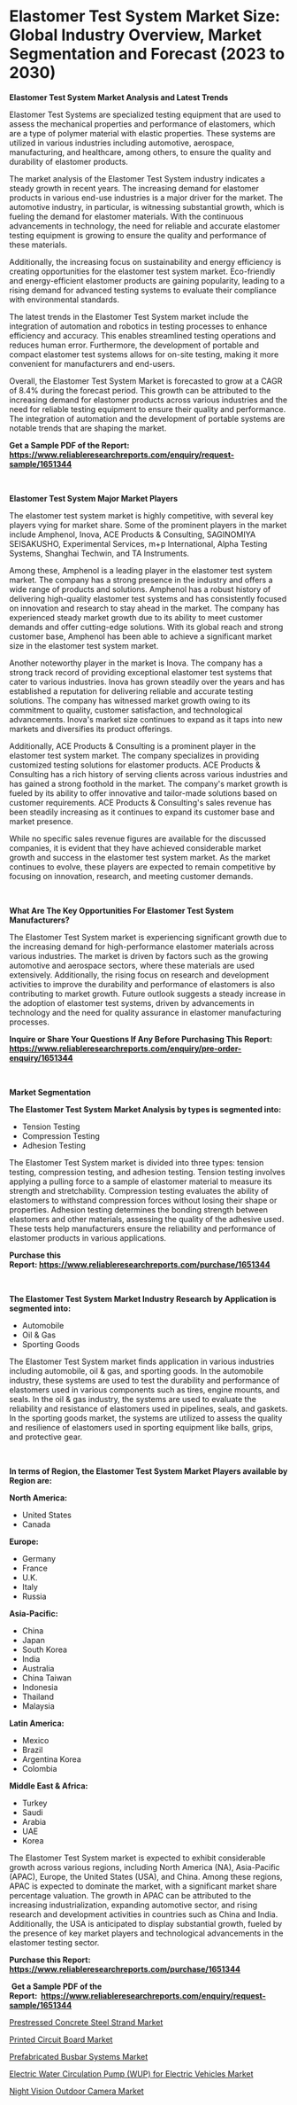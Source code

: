 <p><h1>Elastomer Test System Market Size: Global Industry Overview, Market Segmentation and Forecast (2023 to 2030)</h1></p><p><strong>Elastomer Test System Market Analysis and Latest Trends</strong></p>
<p><p>Elastomer Test Systems are specialized testing equipment that are used to assess the mechanical properties and performance of elastomers, which are a type of polymer material with elastic properties. These systems are utilized in various industries including automotive, aerospace, manufacturing, and healthcare, among others, to ensure the quality and durability of elastomer products.</p><p>The market analysis of the Elastomer Test System industry indicates a steady growth in recent years. The increasing demand for elastomer products in various end-use industries is a major driver for the market. The automotive industry, in particular, is witnessing substantial growth, which is fueling the demand for elastomer materials. With the continuous advancements in technology, the need for reliable and accurate elastomer testing equipment is growing to ensure the quality and performance of these materials.</p><p>Additionally, the increasing focus on sustainability and energy efficiency is creating opportunities for the elastomer test system market. Eco-friendly and energy-efficient elastomer products are gaining popularity, leading to a rising demand for advanced testing systems to evaluate their compliance with environmental standards.</p><p>The latest trends in the Elastomer Test System market include the integration of automation and robotics in testing processes to enhance efficiency and accuracy. This enables streamlined testing operations and reduces human error. Furthermore, the development of portable and compact elastomer test systems allows for on-site testing, making it more convenient for manufacturers and end-users.</p><p>Overall, the Elastomer Test System Market is forecasted to grow at a CAGR of 8.4% during the forecast period. This growth can be attributed to the increasing demand for elastomer products across various industries and the need for reliable testing equipment to ensure their quality and performance. The integration of automation and the development of portable systems are notable trends that are shaping the market.</p></p>
<p><strong>Get a Sample PDF of the Report:&nbsp; <a href="https://www.reliableresearchreports.com/enquiry/request-sample/1651344">https://www.reliableresearchreports.com/enquiry/request-sample/1651344</a></strong></p>
<p>&nbsp;</p>
<p><strong>Elastomer Test System Major Market Players</strong></p>
<p><p>The elastomer test system market is highly competitive, with several key players vying for market share. Some of the prominent players in the market include Amphenol, Inova, ACE Products & Consulting, SAGINOMIYA SEISAKUSHO, Experimental Services, m+p International, Alpha Testing Systems, Shanghai Techwin, and TA Instruments.</p><p>Among these, Amphenol is a leading player in the elastomer test system market. The company has a strong presence in the industry and offers a wide range of products and solutions. Amphenol has a robust history of delivering high-quality elastomer test systems and has consistently focused on innovation and research to stay ahead in the market. The company has experienced steady market growth due to its ability to meet customer demands and offer cutting-edge solutions. With its global reach and strong customer base, Amphenol has been able to achieve a significant market size in the elastomer test system market.</p><p>Another noteworthy player in the market is Inova. The company has a strong track record of providing exceptional elastomer test systems that cater to various industries. Inova has grown steadily over the years and has established a reputation for delivering reliable and accurate testing solutions. The company has witnessed market growth owing to its commitment to quality, customer satisfaction, and technological advancements. Inova's market size continues to expand as it taps into new markets and diversifies its product offerings.</p><p>Additionally, ACE Products & Consulting is a prominent player in the elastomer test system market. The company specializes in providing customized testing solutions for elastomer products. ACE Products & Consulting has a rich history of serving clients across various industries and has gained a strong foothold in the market. The company's market growth is fueled by its ability to offer innovative and tailor-made solutions based on customer requirements. ACE Products & Consulting's sales revenue has been steadily increasing as it continues to expand its customer base and market presence.</p><p>While no specific sales revenue figures are available for the discussed companies, it is evident that they have achieved considerable market growth and success in the elastomer test system market. As the market continues to evolve, these players are expected to remain competitive by focusing on innovation, research, and meeting customer demands.</p></p>
<p>&nbsp;</p>
<p><strong>What Are The Key Opportunities For Elastomer Test System Manufacturers?</strong></p>
<p><p>The Elastomer Test System market is experiencing significant growth due to the increasing demand for high-performance elastomer materials across various industries. The market is driven by factors such as the growing automotive and aerospace sectors, where these materials are used extensively. Additionally, the rising focus on research and development activities to improve the durability and performance of elastomers is also contributing to market growth. Future outlook suggests a steady increase in the adoption of elastomer test systems, driven by advancements in technology and the need for quality assurance in elastomer manufacturing processes.</p></p>
<p><strong>Inquire or Share Your Questions If Any Before Purchasing This Report: <a href="https://www.reliableresearchreports.com/enquiry/pre-order-enquiry/1651344">https://www.reliableresearchreports.com/enquiry/pre-order-enquiry/1651344</a></strong></p>
<p>&nbsp;</p>
<p><strong>Market Segmentation</strong></p>
<p><strong>The Elastomer Test System Market Analysis by types is segmented into:</strong></p>
<p><ul><li>Tension Testing</li><li>Compression Testing</li><li>Adhesion Testing</li></ul></p>
<p><p>The Elastomer Test System market is divided into three types: tension testing, compression testing, and adhesion testing. Tension testing involves applying a pulling force to a sample of elastomer material to measure its strength and stretchability. Compression testing evaluates the ability of elastomers to withstand compression forces without losing their shape or properties. Adhesion testing determines the bonding strength between elastomers and other materials, assessing the quality of the adhesive used. These tests help manufacturers ensure the reliability and performance of elastomer products in various applications.</p></p>
<p><strong>Purchase this Report:&nbsp;<a href="https://www.reliableresearchreports.com/purchase/1651344">https://www.reliableresearchreports.com/purchase/1651344</a></strong></p>
<p>&nbsp;</p>
<p><strong>The Elastomer Test System Market Industry Research by Application is segmented into:</strong></p>
<p><ul><li>Automobile</li><li>Oil & Gas</li><li>Sporting Goods</li></ul></p>
<p><p>The Elastomer Test System market finds application in various industries including automobile, oil & gas, and sporting goods. In the automobile industry, these systems are used to test the durability and performance of elastomers used in various components such as tires, engine mounts, and seals. In the oil & gas industry, the systems are used to evaluate the reliability and resistance of elastomers used in pipelines, seals, and gaskets. In the sporting goods market, the systems are utilized to assess the quality and resilience of elastomers used in sporting equipment like balls, grips, and protective gear.</p></p>
<p>&nbsp;</p>
<p><strong>In terms of Region, the Elastomer Test System Market Players available by Region are:</strong></p>
<p>
    <p> <strong> North America: </strong>
        <ul>
            <li>United States</li>
            <li>Canada</li>
        </ul>
        </p> 
    <p> <strong> Europe: </strong>
        <ul>
            <li>Germany</li>
            <li>France</li>
            <li>U.K.</li>
            <li>Italy</li>
            <li>Russia</li>
        </ul>
        </p> 
    <p> <strong> Asia-Pacific: </strong>
        <ul>
            <li>China</li>
            <li>Japan</li>
            <li>South Korea</li>
            <li>India</li>
            <li>Australia</li>
            <li>China Taiwan</li>
            <li>Indonesia</li>
            <li>Thailand</li>
            <li>Malaysia</li>
        </ul>
        </p> 
    <p> <strong> Latin America: </strong>
        <ul>
            <li>Mexico</li>
            <li>Brazil</li>
            <li>Argentina Korea</li>
            <li>Colombia</li>
        </ul>
        </p> 
    <p> <strong> Middle East & Africa: </strong>
        <ul>
            <li>Turkey</li>
            <li>Saudi</li>
            <li>Arabia</li>
            <li>UAE</li>
            <li>Korea</li>
        </ul>
    </p>
    </p>
<p><p>The Elastomer Test System market is expected to exhibit considerable growth across various regions, including North America (NA), Asia-Pacific (APAC), Europe, the United States (USA), and China. Among these regions, APAC is expected to dominate the market, with a significant market share percentage valuation. The growth in APAC can be attributed to the increasing industrialization, expanding automotive sector, and rising research and development activities in countries such as China and India. Additionally, the USA is anticipated to display substantial growth, fueled by the presence of key market players and technological advancements in the elastomer testing sector.</p></p>
<p><strong>Purchase this Report: <a href="https://www.reliableresearchreports.com/purchase/1651344">https://www.reliableresearchreports.com/purchase/1651344</a></strong></p>
<p>&nbsp;<strong>Get a Sample PDF of the Report:&nbsp;&nbsp;<a href="https://www.reliableresearchreports.com/enquiry/request-sample/1651344">https://www.reliableresearchreports.com/enquiry/request-sample/1651344</a></strong></p>
<p><strong></strong></p>
<p><p><a href="https://medium.com/@abdulkoss1954/prestressed-concrete-steel-strand-market-size-growth-forecast-2023-2030-615bf3ba5c98">Prestressed Concrete Steel Strand Market</a></p><p><a href="https://medium.com/@joelstrosin1928/printed-circuit-board-market-size-growth-forecast-2023-2030-32e2967d085e">Printed Circuit Board Market</a></p><p><a href="https://github.com/ashepherd82/Market-Research-Report-List-1/blob/main/prefabricated-busbar-systems-market.md">Prefabricated Busbar Systems Market</a></p><p><a href="https://github.com/castoriffic/Market-Research-Report-List-1/blob/main/electric-water-circulation-pump-wup-for-electric-vehicles-market.md">Electric Water Circulation Pump (WUP) for Electric Vehicles Market</a></p><p><a href="https://www.linkedin.com/pulse/night-vision-outdoor-camera-market-size-share-amp-trends-nnn6f/">Night Vision Outdoor Camera Market</a></p></p>